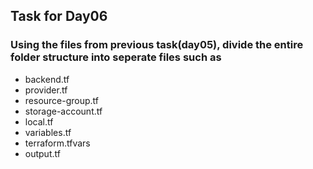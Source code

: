 ## Task for Day06

### Using the files from previous task(day05), divide the entire folder structure into seperate files such as
- backend.tf
- provider.tf
- resource-group.tf
- storage-account.tf
- local.tf
- variables.tf
- terraform.tfvars
- output.tf
